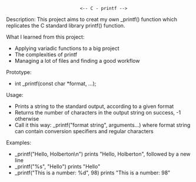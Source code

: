                                 <-- C - printf -->

Description:
 This project aims to creat my own _printf() function which replicates the C standard library printf() function.

What I learned from this project:
- Applying variadic functions to a big project
- The complexities of printf
- Managing a lot of files and finding a good workflow

Prototype:
* int _printf(const char *format, ...);

Usage:
- Prints a string to the standard output, according to a given format
- Returns the number of characters in the output string on success, -1 otherwise
- Call it this way: _printf("format string", arguments...) where format string can contain conversion specifiers and regular characters

Examples:
- _printf("Hello, Holberton\n") prints "Hello, Holberton", followed by a new line
- _printf("%s", "Hello") prints "Hello"
- _printf("This is a number: %d", 98) prints "This is a number: 98"
